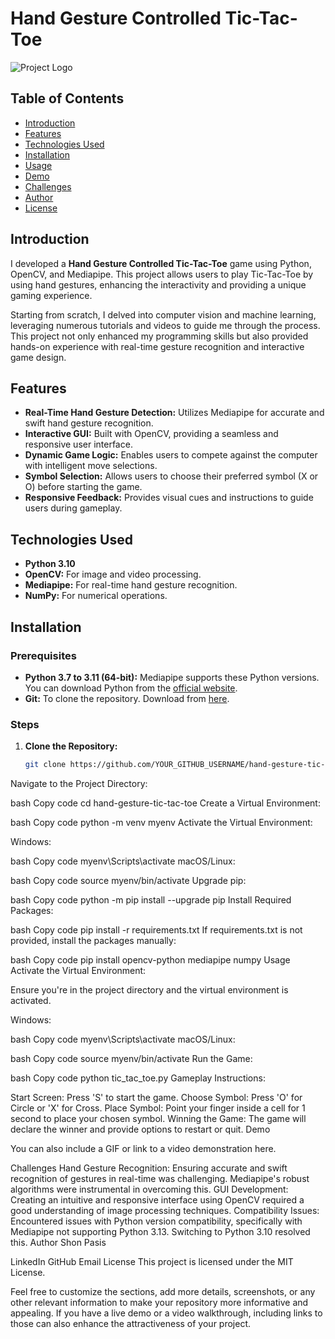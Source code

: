# Hand Gesture Controlled Tic-Tac-Toe

![Project Logo](path_to_your_logo_or_screenshot.png)

## Table of Contents
- [Introduction](#introduction)
- [Features](#features)
- [Technologies Used](#technologies-used)
- [Installation](#installation)
- [Usage](#usage)
- [Demo](#demo)
- [Challenges](#challenges)
- [Author](#author)
- [License](#license)

## Introduction

I developed a **Hand Gesture Controlled Tic-Tac-Toe** game using Python, OpenCV, and Mediapipe. This project allows users to play Tic-Tac-Toe by using hand gestures, enhancing the interactivity and providing a unique gaming experience.

Starting from scratch, I delved into computer vision and machine learning, leveraging numerous tutorials and videos to guide me through the process. This project not only enhanced my programming skills but also provided hands-on experience with real-time gesture recognition and interactive game design.

## Features

- **Real-Time Hand Gesture Detection:** Utilizes Mediapipe for accurate and swift hand gesture recognition.
- **Interactive GUI:** Built with OpenCV, providing a seamless and responsive user interface.
- **Dynamic Game Logic:** Enables users to compete against the computer with intelligent move selections.
- **Symbol Selection:** Allows users to choose their preferred symbol (X or O) before starting the game.
- **Responsive Feedback:** Provides visual cues and instructions to guide users during gameplay.

## Technologies Used

- **Python 3.10**
- **OpenCV:** For image and video processing.
- **Mediapipe:** For real-time hand gesture recognition.
- **NumPy:** For numerical operations.

## Installation

### Prerequisites

- **Python 3.7 to 3.11 (64-bit):** Mediapipe supports these Python versions. You can download Python from the [official website](https://www.python.org/downloads/).
- **Git:** To clone the repository. Download from [here](https://git-scm.com/downloads).

### Steps

1. **Clone the Repository:**

   ```bash
   git clone https://github.com/YOUR_GITHUB_USERNAME/hand-gesture-tic-tac-toe.git
Navigate to the Project Directory:

bash
Copy code
cd hand-gesture-tic-tac-toe
Create a Virtual Environment:

bash
Copy code
python -m venv myenv
Activate the Virtual Environment:

Windows:

bash
Copy code
myenv\Scripts\activate
macOS/Linux:

bash
Copy code
source myenv/bin/activate
Upgrade pip:

bash
Copy code
python -m pip install --upgrade pip
Install Required Packages:

bash
Copy code
pip install -r requirements.txt
If requirements.txt is not provided, install the packages manually:

bash
Copy code
pip install opencv-python mediapipe numpy
Usage
Activate the Virtual Environment:

Ensure you're in the project directory and the virtual environment is activated.

Windows:

bash
Copy code
myenv\Scripts\activate
macOS/Linux:

bash
Copy code
source myenv/bin/activate
Run the Game:

bash
Copy code
python tic_tac_toe.py
Gameplay Instructions:

Start Screen: Press 'S' to start the game.
Choose Symbol: Press 'O' for Circle or 'X' for Cross.
Place Symbol: Point your finger inside a cell for 1 second to place your chosen symbol.
Winning the Game: The game will declare the winner and provide options to restart or quit.
Demo

You can also include a GIF or link to a video demonstration here.

Challenges
Hand Gesture Recognition: Ensuring accurate and swift recognition of gestures in real-time was challenging. Mediapipe's robust algorithms were instrumental in overcoming this.
GUI Development: Creating an intuitive and responsive interface using OpenCV required a good understanding of image processing techniques.
Compatibility Issues: Encountered issues with Python version compatibility, specifically with Mediapipe not supporting Python 3.13. Switching to Python 3.10 resolved this.
Author
Shon Pasis

LinkedIn
GitHub
Email
License
This project is licensed under the MIT License.

Feel free to customize the sections, add more details, screenshots, or any other relevant information to make your repository more informative and appealing. If you have a live demo or a video walkthrough, including links to those can also enhance the attractiveness of your project.











